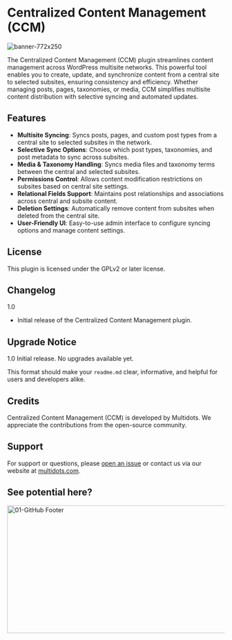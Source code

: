 # Centralized Content Management (CCM)
![banner-772x250](https://github.com/user-attachments/assets/f7cc4d63-10b9-42a5-a7a1-fa9a7842586a)

The Centralized Content Management (CCM) plugin streamlines content management across WordPress multisite networks. This powerful tool enables you to create, update, and synchronize content from a central site to selected subsites, ensuring consistency and efficiency. Whether managing posts, pages, taxonomies, or media, CCM simplifies multisite content distribution with selective syncing and automated updates.

## Features
* **Multisite Syncing**: Syncs posts, pages, and custom post types from a central site to selected subsites in the network.
* **Selective Sync Options**: Choose which post types, taxonomies, and post metadata to sync across subsites.
* **Media & Taxonomy Handling**: Syncs media files and taxonomy terms between the central and selected subsites.
* **Permissions Control**: Allows content modification restrictions on subsites based on central site settings.
* **Relational Fields Support**: Maintains post relationships and associations across central and subsite content.
* **Deletion Settings**: Automatically remove content from subsites when deleted from the central site.
* **User-Friendly UI**: Easy-to-use admin interface to configure syncing options and manage content settings.
  
## License
This plugin is licensed under the GPLv2 or later license.


## Changelog
1.0 
* Initial release of the Centralized Content Management plugin.


## Upgrade Notice
1.0
Initial release. No upgrades available yet.

This format should make your `readme.md` clear, informative, and helpful for users and developers alike.

## Credits
Centralized Content Management (CCM) is developed by Multidots. We appreciate the contributions from the open-source community.

## Support
For support or questions, please [open an issue](https://github.com/multidots/centralized-content-management/issues) or contact us via our website at [multidots.com](http://multidots.com/).


## See potential here?
<a href="https://www.multidots.com/contact-us/" rel="nofollow"><img width="1692" height="296" alt="01-GitHub Footer" src="https://github.com/user-attachments/assets/6b9d63e7-3990-472d-acb9-5e4e51b446fc" /></a>
